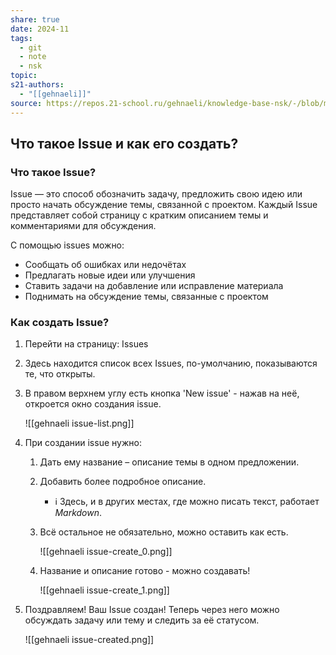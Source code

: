 ```yaml
---
share: true
date: 2024-11
tags:
  - git
  - note
  - nsk
topic: 
s21-authors:
  - "[[gehnaeli]]"
source: https://repos.21-school.ru/gehnaeli/knowledge-base-nsk/-/blob/master/contributing/issues.md
---
```


## Что такое Issue и как его создать?
### Что такое Issue?
Issue — это способ обозначить задачу, предложить свою идею или просто начать обсуждение темы, связанной с проектом. Каждый Issue представляет собой страницу с кратким описанием темы и комментариями для обсуждения.

С помощью issues можно:
- Сообщать об ошибках или недочётах
- Предлагать новые идеи или улучшения
- Ставить задачи на добавление или исправление материала
- Поднимать на обсуждение темы, связанные с проектом

### Как создать Issue?
1. Перейти на страницу: Issues
2. Здесь находится список всех Issues, по-умолчанию, показываются те, что открыты.
3. В правом верхнем углу есть кнопка 'New issue' - нажав на неё, откроется окно создания issue.

    ![[gehnaeli issue-list.png]]

4. При создании issue нужно:
    1. Дать ему название – описание темы в одном предложении.
    2. Добавить более подробное описание.
        - ℹ️ Здесь, и в других местах, где можно писать текст, работает *Markdown*.
    3. Всё остальное не обязательно, можно оставить как есть.

        ![[gehnaeli issue-create_0.png]]

    4. Название и описание готово - можно создавать!

        ![[gehnaeli issue-create_1.png]]

5. Поздравляем! Ваш Issue создан! Теперь через него можно обсуждать задачу или тему и следить за её статусом.

	![[gehnaeli issue-created.png]]
